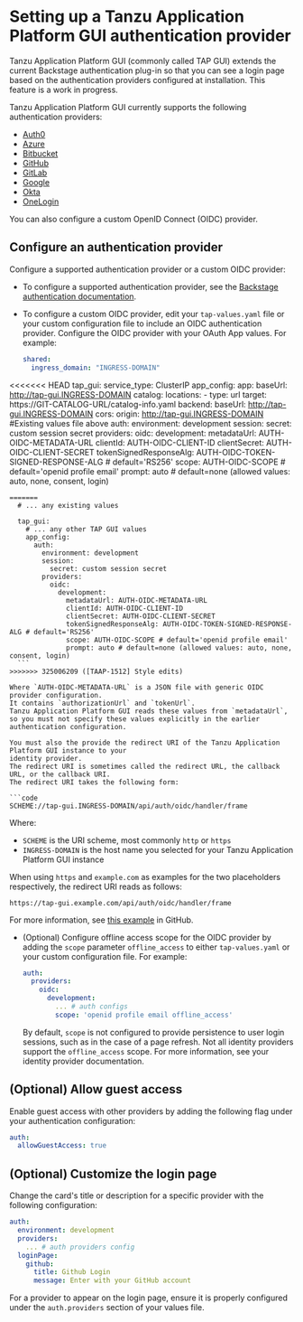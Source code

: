 # Setting up a Tanzu Application Platform GUI authentication provider

Tanzu Application Platform GUI (commonly called TAP GUI) extends the current Backstage
authentication plug-in so that you can see a login page based on the authentication providers
configured at installation. This feature is a work in progress.

Tanzu Application Platform GUI currently supports the following authentication providers:

- [Auth0](https://backstage.io/docs/auth/auth0/provider)
- [Azure](https://backstage.io/docs/auth/microsoft/provider)
- [Bitbucket](https://backstage.io/docs/auth/bitbucket/provider)
- [GitHub](https://backstage.io/docs/auth/github/provider)
- [GitLab](https://backstage.io/docs/auth/gitlab/provider)
- [Google](https://backstage.io/docs/auth/google/provider)
- [Okta](https://backstage.io/docs/auth/okta/provider)
- [OneLogin](https://backstage.io/docs/auth/onelogin/provider)

You can also configure a custom OpenID Connect (OIDC) provider.

## <a id='config-auth-prov'></a> Configure an authentication provider

Configure a supported authentication provider or a custom OIDC provider:

- To configure a supported authentication provider, see the
  [Backstage authentication documentation](https://backstage.io/docs/auth/).

- To configure a custom OIDC provider, edit your `tap-values.yaml` file or your custom configuration
  file to include an OIDC authentication provider. Configure the OIDC provider with your OAuth App
  values. For example:

    ```yaml
    shared:
      ingress_domain: "INGRESS-DOMAIN"

<<<<<<< HEAD
  tap_gui:
    service_type: ClusterIP
    app_config:
      app:
        baseUrl: http://tap-gui.INGRESS-DOMAIN
      catalog:
        locations:
          - type: url
            target: https://GIT-CATALOG-URL/catalog-info.yaml
      backend:
        baseUrl: http://tap-gui.INGRESS-DOMAIN
        cors:
          origin: http://tap-gui.INGRESS-DOMAIN
  #Existing values file above
      auth:
        environment: development
        session:
          secret: custom session secret
        providers:
          oidc:
            development:
              metadataUrl: AUTH-OIDC-METADATA-URL
              clientId: AUTH-OIDC-CLIENT-ID
              clientSecret: AUTH-OIDC-CLIENT-SECRET
              tokenSignedResponseAlg: AUTH-OIDC-TOKEN-SIGNED-RESPONSE-ALG # default='RS256'
              scope: AUTH-OIDC-SCOPE # default='openid profile email'
              prompt: auto # default=none (allowed values: auto, none, consent, login)
  ```
=======
    # ... any existing values

    tap_gui:
      # ... any other TAP GUI values
      app_config:
        auth:
          environment: development
          session:
            secret: custom session secret
          providers:
            oidc:
              development:
                metadataUrl: AUTH-OIDC-METADATA-URL
                clientId: AUTH-OIDC-CLIENT-ID
                clientSecret: AUTH-OIDC-CLIENT-SECRET
                tokenSignedResponseAlg: AUTH-OIDC-TOKEN-SIGNED-RESPONSE-ALG # default='RS256'
                scope: AUTH-OIDC-SCOPE # default='openid profile email'
                prompt: auto # default=none (allowed values: auto, none, consent, login)
    ```
>>>>>>> 325006209 ([TAAP-1512] Style edits)

  Where `AUTH-OIDC-METADATA-URL` is a JSON file with generic OIDC provider configuration.
  It contains `authorizationUrl` and `tokenUrl`.
  Tanzu Application Platform GUI reads these values from `metadataUrl`,
  so you must not specify these values explicitly in the earlier authentication configuration.

  You must also the provide the redirect URI of the Tanzu Application Platform GUI instance to your
  identity provider.
  The redirect URI is sometimes called the redirect URL, the callback URL, or the callback URI.
  The redirect URI takes the following form:

  ```code
  SCHEME://tap-gui.INGRESS-DOMAIN/api/auth/oidc/handler/frame
  ```

  Where:

  - `SCHEME` is the URI scheme, most commonly `http` or `https`
  - `INGRESS-DOMAIN` is the host name you selected for your Tanzu Application Platform GUI instance

  When using `https` and `example.com` as examples for the two placeholders respectively, the
  redirect URI reads as follows:

  ```code
  https://tap-gui.example.com/api/auth/oidc/handler/frame
  ```

  For more information, see
  [this example](https://github.com/backstage/backstage/blob/e4ab91cf571277c636e3e112cd82069cdd6fca1f/app-config.yaml#L333-L347)
  in GitHub.

- (Optional) Configure offline access scope for the OIDC provider by adding the `scope` parameter
  `offline_access` to either `tap-values.yaml` or your custom configuration file. For example:

    ```yaml
    auth:
      providers:
        oidc:
          development:
            ... # auth configs
            scope: 'openid profile email offline_access'
    ```

  By default, `scope` is not configured to provide persistence to user login sessions, such as in
  the case of a page refresh. Not all identity providers support the `offline_access` scope.
  For more information, see your identity provider documentation.

## <a id='allow-guest-access'></a> (Optional) Allow guest access

Enable guest access with other providers by adding the following flag under your authentication
configuration:

```yaml
auth:
  allowGuestAccess: true
```

## <a id='customize-login'></a> (Optional) Customize the login page

Change the card's title or description for a specific provider with the following configuration:

```yaml
auth:
  environment: development
  providers:
    ... # auth providers config
  loginPage:
    github:
      title: Github Login
      message: Enter with your GitHub account
```

For a provider to appear on the login page, ensure it is properly configured under the `auth.providers`
section of your values file.
